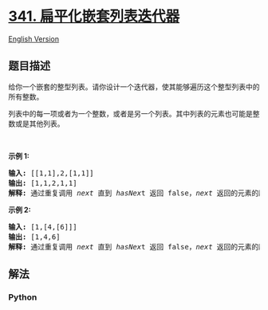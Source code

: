 # [341. 扁平化嵌套列表迭代器](https://leetcode-cn.com/problems/flatten-nested-list-iterator)

[English Version](/leetcode/0300-0399/0341.Flatten%20Nested%20List%20Iterator/README_EN.md)

## 题目描述

<!-- 这里写题目描述 -->

<p>给你一个嵌套的整型列表。请你设计一个迭代器，使其能够遍历这个整型列表中的所有整数。</p>

<p>列表中的每一项或者为一个整数，或者是另一个列表。其中列表的元素也可能是整数或是其他列表。</p>

<p>&nbsp;</p>

<p><strong>示例 1:</strong></p>

<pre><strong>输入: </strong>[[1,1],2,[1,1]]
<strong>输出: </strong>[1,1,2,1,1]
<strong>解释: </strong>通过重复调用&nbsp;<em>next </em>直到&nbsp;<em>hasNex</em>t 返回 false，<em>next&nbsp;</em>返回的元素的顺序应该是: <code>[1,1,2,1,1]</code>。</pre>

<p><strong>示例 2:</strong></p>

<pre><strong>输入: </strong>[1,[4,[6]]]
<strong>输出: </strong>[1,4,6]
<strong>解释: </strong>通过重复调用&nbsp;<em>next&nbsp;</em>直到&nbsp;<em>hasNex</em>t 返回 false，<em>next&nbsp;</em>返回的元素的顺序应该是: <code>[1,4,6]</code>。
</pre>


## 解法

<!-- 这里可写通用的实现逻辑 -->

<!-- tabs:start -->

### **Python**

<!-- 这里可写当前语言的特殊实现逻辑 -->

```python

```

<!-- tabs:end -->

